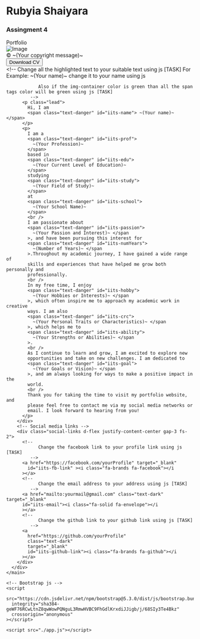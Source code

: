 # Rubyia Shaiyara
### Assingment 4
<!DOCTYPE html>
<html lang="en">
  <head>
    <meta charset="utf-8" />
    <meta name="viewport" content="width=device-width, initial-scale=1" />
    <title>Portfolio</title>
    <!-- Bootstrap css -->
    <link
      href="https://cdn.jsdelivr.net/npm/bootstrap@5.3.0/dist/css/bootstrap.min.css"
      rel="stylesheet"
      integrity="sha384-9ndCyUaIbzAi2FUVXJi0CjmCapSmO7SnpJef0486qhLnuZ2cdeRhO02iuK6FUUVM"
      crossorigin="anonymous"
    />
    <link
      rel="stylesheet"
      href="https://cdnjs.cloudflare.com/ajax/libs/font-awesome/6.4.0/css/all.min.css"
      integrity="sha512-iecdLmaskl7CVkqkXNQ/ZH/XLlvWZOJyj7Yy7tcenmpD1ypASozpmT/E0iPtmFIB46ZmdtAc9eNBvH0H/ZpiBw=="
      crossorigin="anonymous"
      referrerpolicy="no-referrer"
    />
    <link rel="stylesheet" href="style.css" />
  </head>
  <body>
    <!-- 
      DO NOT CHANGE HTML TEMPLATE. WORK WITH THE GIVEN STRUCTURE.
     -->
    <!-- Main Body -->
    <main class="row m-0">
      <!-- img-container left side of the webpage -->
      <!-- 
        Change the bg color to any other suitable color using js [TASK]

 NB: Use the same color for all other span tags that needs to be modified.
       -->
      <div class="img-container bg-danger col-lg-6 px-6 py-4" id="iits-bg">
        <div class="header">
          <!-- Logo  -->
          <div class="logo fs-3 fw-bold">Portfolio</div>
        </div>
        <!-- Image  -->
        <div class="image">
          <!-- 
                Change the img src attribute to any other image using js [TASK]
             -->
          <img
            src="https://images.unsplash.com/photo-1521119989659-a83eee488004?ixlib=rb-4.0.3&ixid=M3wxMjA3fDB8MHxwaG90by1wYWdlfHx8fGVufDB8fHx8fA%3D%3D&auto=format&fit=crop&w=723&q=80"
            alt="Image"
            class="img-fluid"
            id="iits-img"
          />
        </div>
        <!-- img-container footer -->
        <div class="footer lead fw-bold">
          <!-- 
                Change the copyright message to any other message using js [TASK]
             -->
          &copy; <span id="iits-cr-msg">~(Your copyright message)~</span>
        </div>
      </div>
      <!-- Details container right side of webpage -->
      <div class="details col-lg-7 px-5 py-3">
        <!-- Header -->
        <div class="header d-flex justify-content-end">
          <!-- 
            Button color should match the img container bg color [TASK]
           -->
          <button class="btn btn-danger" id="iits-btn">Download CV</button>
        </div>
        <!-- Main content body -->
        <div class="main-content">
          <!-- 
                Change all the highlighted text to your suitable text using js [TASK]
For Example:
                ~(Your name)~ change it to your name using js

                Also if the img-container color is green than all the span tags color will be green using js [TASK]
             -->
          <p class="lead">
            Hi, I am
            <span class="text-danger" id="iits-name"> ~(Your name)~ </span>
          </p>
          <p>
            I am a
            <span class="text-danger" id="iits-prof">
              ~(Your Profession)~
            </span>
            based in
            <span class="text-danger" id="iits-edu">
              ~(Your Current Level of Education)~
            </span>
            studying
            <span class="text-danger" id="iits-study">
              ~(Your Field of Study)~
            </span>
            at
            <span class="text-danger" id="iits-school">
              ~(Your School Name)~
            </span>
            <br />
            I am passionate about
            <span class="text-danger" id="iits-passion">
              ~(Your Passion and Interest)~ </span
            >, and have been pursuing this interest for
            <span class="text-danger" id="iits-numYears">
              ~(Number of Years)~ </span
            >.Throughout my academic journey, I have gained a wide range of
            skills and experiences that have helped me grow both personally and
            professionally.
            <br />
            In my free time, I enjoy
            <span class="text-danger" id="iits-hobby">
              ~(Your Hobbies or Interests)~ </span
            >, which often inspire me to approach my academic work in creative
            ways. I am also
            <span class="text-danger" id="iits-crc">
              ~(Your Personal Traits or Characteristics)~ </span
            >, which helps me to
            <span class="text-danger" id="iits-ability">
              ~(Your Strengths or Abilities)~ </span
            >.
            <br />
            As I continue to learn and grow, I am excited to explore new
            opportunities and take on new challenges. I am dedicated to
            <span class="text-danger" id="iits-goal">
              ~(Your Goals or Vision)~ </span
            >, and am always looking for ways to make a positive impact in the
            world.
            <br />
            Thank you for taking the time to visit my portfolio website, and
            please feel free to contact me via my social media networks or
            email. I look forward to hearing from you!
          </p>
        </div>
        <!-- Social media links -->
        <div class="social-links d-flex justify-content-center gap-3 fs-2">
          <!-- 
                Change the facebook link to your profile link using js [TASK]
             -->
          <a href="https://facebook.com/yourProfile" target="_blank"
            id="iits-fb-link" ><i class="fa-brands fa-facebook"></i
          ></a>
          <!-- 
                Change the email address to your address using js [TASK]
             -->
          <a href="mailto:yourmail@gmail.com" class="text-dark" target="_blank"
          id="iits-email"><i class="fa-solid fa-envelope"></i
          ></a>
          <!-- 
                Change the github link to your github link using js [TASK]
             -->
          <a
            href="https://github.com/yourProfile"
            class="text-dark"
            target="_blank"
            id="iits-github-link"><i class="fa-brands fa-github"></i
          ></a>
        </div>
      </div>
    </main>

    <!-- Bootstrap js -->
    <script
      src="https://cdn.jsdelivr.net/npm/bootstrap@5.3.0/dist/js/bootstrap.bundle.min.js"
      integrity="sha384-geWF76RCwLtnZ8qwWowPQNguL3RmwHVBC9FhGdlKrxdiJJigb/j/68SIy3Te4Bkz"
      crossorigin="anonymous"
    ></script>

    <script src="./app.js"></script>
  </body>
</html>
